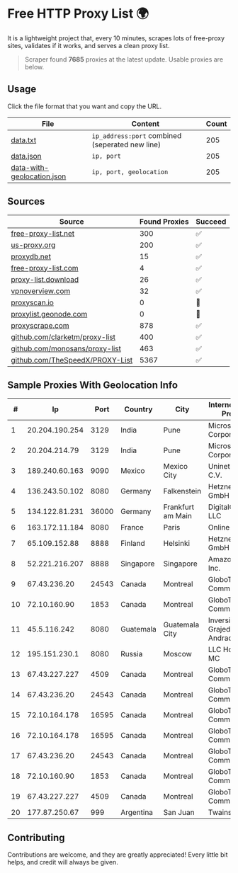 
# Free HTTP Proxy List 🌍

It is a lightweight project that, every 10 minutes, scrapes lots of free-proxy sites, validates if it works, and serves a clean proxy list.


> Scraper found **7685** proxies at the latest update. Usable proxies are below.

## Usage

Click the file format that you want and copy the URL.


|File|Content|Count|
|----|-------|-----|
|[data.txt](https://raw.githubusercontent.com/themiralay/Proxy-List-World/master/data.txt)|`ip_address:port` combined (seperated new line)|205|
|[data.json](https://raw.githubusercontent.com/themiralay/Proxy-List-World/master/data.json)|`ip, port`|205|
|[data-with-geolocation.json](https://raw.githubusercontent.com/themiralay/Proxy-List-World/master/data-with-geolocation.json)|`ip, port, geolocation`|205|

## Sources

|Source|Found Proxies|Succeed|
|------|-------------|-------|
|[free-proxy-list.net](https://free-proxy-list.net)|300|✅|
|[us-proxy.org](https://www.us-proxy.org)|200|✅|
|[proxydb.net](http://proxydb.net)|15|✅|
|[free-proxy-list.com](https://free-proxy-list.com/?page=&port=&type%5B%5D=http&type%5B%5D=https&up_time=0&search=Search)|4|✅|
|[proxy-list.download](https://www.proxy-list.download/HTTP)|26|✅|
|[vpnoverview.com](https://vpnoverview.com/privacy/anonymous-browsing/free-proxy-servers)|32|✅|
|[proxyscan.io](https://www.proxyscan.io)|0|🚫|
|[proxylist.geonode.com](https://proxylist.geonode.com/api/proxy-list?limit=300&page=1&sort_by=lastChecked&sort_type=desc&protocols=http,https)|0|🚫|
|[proxyscrape.com](https://api.proxyscrape.com/v2/?request=displayproxies&protocol=http&timeout=10000&country=all&ssl=all&anonymity=all)|878|✅|
|[github.com/clarketm/proxy-list](https://raw.githubusercontent.com/clarketm/proxy-list/master/proxy-list-raw.txt)|400|✅|
|[github.com/monosans/proxy-list](https://raw.githubusercontent.com/monosans/proxy-list/main/proxies/http.txt)|463|✅|
|[github.com/TheSpeedX/PROXY-List](https://raw.githubusercontent.com/TheSpeedX/PROXY-List/master/http.txt)|5367|✅|


## Sample Proxies With Geolocation Info

|#|Ip|Port|Country|City|Internet Service Provider|
|-|--|----|-------|----|-------------------------|
|1|20.204.190.254|3129|India|Pune|Microsoft Corporation|
|2|20.204.214.79|3129|India|Pune|Microsoft Corporation|
|3|189.240.60.163|9090|Mexico|Mexico City|Uninet S.A. de C.V.|
|4|136.243.50.102|8080|Germany|Falkenstein|Hetzner Online GmbH|
|5|134.122.81.231|36000|Germany|Frankfurt am Main|DigitalOcean, LLC|
|6|163.172.11.184|8080|France|Paris|Online S.A.S.|
|7|65.109.152.88|8888|Finland|Helsinki|Hetzner Online GmbH|
|8|52.221.216.207|8888|Singapore|Singapore|Amazon.com, Inc.|
|9|67.43.236.20|24543|Canada|Montreal|GloboTech Communications|
|10|72.10.160.90|1853|Canada|Montreal|GloboTech Communications|
|11|45.5.116.242|8080|Guatemala|Guatemala City|Inversiones Grajeda Andrade S.A|
|12|195.151.230.1|8080|Russia|Moscow|LLC Home Me MC|
|13|67.43.227.227|4509|Canada|Montreal|GloboTech Communications|
|14|67.43.236.20|24543|Canada|Montreal|GloboTech Communications|
|15|72.10.164.178|16595|Canada|Montreal|GloboTech Communications|
|16|72.10.164.178|16595|Canada|Montreal|GloboTech Communications|
|17|67.43.236.20|24543|Canada|Montreal|GloboTech Communications|
|18|72.10.160.90|1853|Canada|Montreal|GloboTech Communications|
|19|67.43.227.227|4509|Canada|Montreal|GloboTech Communications|
|20|177.87.250.67|999|Argentina|San Juan|Twainsat SRL|



## Contributing

Contributions are welcome, and they are greatly appreciated! Every
little bit helps, and credit will always be given.

